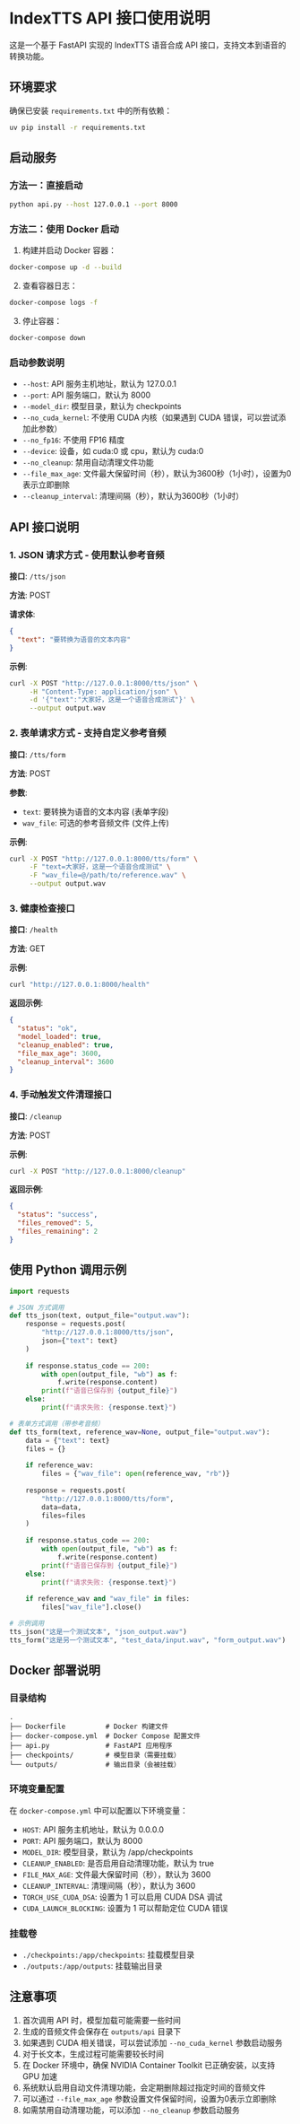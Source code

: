 # IndexTTS API 接口使用说明

这是一个基于 FastAPI 实现的 IndexTTS 语音合成 API 接口，支持文本到语音的转换功能。

## 环境要求

确保已安装 `requirements.txt` 中的所有依赖：

```bash
uv pip install -r requirements.txt
```

## 启动服务

### 方法一：直接启动

```bash
python api.py --host 127.0.0.1 --port 8000
```

### 方法二：使用 Docker 启动

1. 构建并启动 Docker 容器：

```bash
docker-compose up -d --build
```

2. 查看容器日志：

```bash
docker-compose logs -f
```

3. 停止容器：

```bash
docker-compose down
```

### 启动参数说明

- `--host`: API 服务主机地址，默认为 127.0.0.1
- `--port`: API 服务端口，默认为 8000
- `--model_dir`: 模型目录，默认为 checkpoints
- `--no_cuda_kernel`: 不使用 CUDA 内核（如果遇到 CUDA 错误，可以尝试添加此参数）
- `--no_fp16`: 不使用 FP16 精度
- `--device`: 设备，如 cuda:0 或 cpu，默认为 cuda:0
- `--no_cleanup`: 禁用自动清理文件功能
- `--file_max_age`: 文件最大保留时间（秒），默认为3600秒（1小时），设置为0表示立即删除
- `--cleanup_interval`: 清理间隔（秒），默认为3600秒（1小时）

## API 接口说明

### 1. JSON 请求方式 - 使用默认参考音频

**接口**: `/tts/json`

**方法**: POST

**请求体**:
```json
{
  "text": "要转换为语音的文本内容"
}
```

**示例**:
```bash
curl -X POST "http://127.0.0.1:8000/tts/json" \
     -H "Content-Type: application/json" \
     -d '{"text":"大家好，这是一个语音合成测试"}' \
     --output output.wav
```

### 2. 表单请求方式 - 支持自定义参考音频

**接口**: `/tts/form`

**方法**: POST

**参数**:
- `text`: 要转换为语音的文本内容 (表单字段)
- `wav_file`: 可选的参考音频文件 (文件上传)

**示例**:
```bash
curl -X POST "http://127.0.0.1:8000/tts/form" \
     -F "text=大家好，这是一个语音合成测试" \
     -F "wav_file=@/path/to/reference.wav" \
     --output output.wav
```

### 3. 健康检查接口

**接口**: `/health`

**方法**: GET

**示例**:
```bash
curl "http://127.0.0.1:8000/health"
```

**返回示例**:
```json
{
  "status": "ok",
  "model_loaded": true,
  "cleanup_enabled": true,
  "file_max_age": 3600,
  "cleanup_interval": 3600
}
```

### 4. 手动触发文件清理接口

**接口**: `/cleanup`

**方法**: POST

**示例**:
```bash
curl -X POST "http://127.0.0.1:8000/cleanup"
```

**返回示例**:
```json
{
  "status": "success",
  "files_removed": 5,
  "files_remaining": 2
}
```

## 使用 Python 调用示例

```python
import requests

# JSON 方式调用
def tts_json(text, output_file="output.wav"):
    response = requests.post(
        "http://127.0.0.1:8000/tts/json",
        json={"text": text}
    )
    
    if response.status_code == 200:
        with open(output_file, "wb") as f:
            f.write(response.content)
        print(f"语音已保存到 {output_file}")
    else:
        print(f"请求失败: {response.text}")

# 表单方式调用（带参考音频）
def tts_form(text, reference_wav=None, output_file="output.wav"):
    data = {"text": text}
    files = {}
    
    if reference_wav:
        files = {"wav_file": open(reference_wav, "rb")}
    
    response = requests.post(
        "http://127.0.0.1:8000/tts/form",
        data=data,
        files=files
    )
    
    if response.status_code == 200:
        with open(output_file, "wb") as f:
            f.write(response.content)
        print(f"语音已保存到 {output_file}")
    else:
        print(f"请求失败: {response.text}")
    
    if reference_wav and "wav_file" in files:
        files["wav_file"].close()

# 示例调用
tts_json("这是一个测试文本", "json_output.wav")
tts_form("这是另一个测试文本", "test_data/input.wav", "form_output.wav")
```

## Docker 部署说明

### 目录结构

```
.
├── Dockerfile          # Docker 构建文件
├── docker-compose.yml  # Docker Compose 配置文件
├── api.py              # FastAPI 应用程序
├── checkpoints/        # 模型目录（需要挂载）
└── outputs/            # 输出目录（会被挂载）
```

### 环境变量配置

在 `docker-compose.yml` 中可以配置以下环境变量：

- `HOST`: API 服务主机地址，默认为 0.0.0.0
- `PORT`: API 服务端口，默认为 8000
- `MODEL_DIR`: 模型目录，默认为 /app/checkpoints
- `CLEANUP_ENABLED`: 是否启用自动清理功能，默认为 true
- `FILE_MAX_AGE`: 文件最大保留时间（秒），默认为 3600
- `CLEANUP_INTERVAL`: 清理间隔（秒），默认为 3600
- `TORCH_USE_CUDA_DSA`: 设置为 1 可以启用 CUDA DSA 调试
- `CUDA_LAUNCH_BLOCKING`: 设置为 1 可以帮助定位 CUDA 错误

### 挂载卷

- `./checkpoints:/app/checkpoints`: 挂载模型目录
- `./outputs:/app/outputs`: 挂载输出目录

## 注意事项

1. 首次调用 API 时，模型加载可能需要一些时间
2. 生成的音频文件会保存在 `outputs/api` 目录下
3. 如果遇到 CUDA 相关错误，可以尝试添加 `--no_cuda_kernel` 参数启动服务
4. 对于长文本，生成过程可能需要较长时间
5. 在 Docker 环境中，确保 NVIDIA Container Toolkit 已正确安装，以支持 GPU 加速
6. 系统默认启用自动文件清理功能，会定期删除超过指定时间的音频文件
7. 可以通过 `--file_max_age` 参数设置文件保留时间，设置为0表示立即删除
8. 如需禁用自动清理功能，可以添加 `--no_cleanup` 参数启动服务